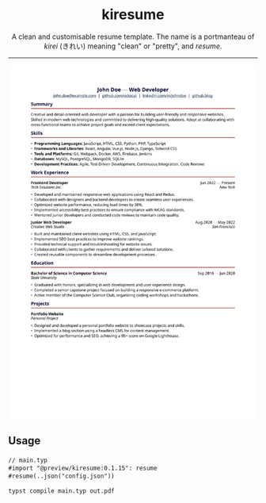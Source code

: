 <div align="center">

# kiresume

A clean and customisable resume template. The name is a portmanteau of _kirei_ (きれい) meaning "clean" or "pretty", and _resume_.

---

<picture>
  <img src="https://github.com/alpoi/kiresume/blob/v0.1.15/examples/example.svg" alt="an example of the resume template in use" />
</picture>

</div>

## Usage

```typ
// main.typ
#import "@preview/kiresume:0.1.15": resume
#resume(..json("config.json"))
```

```bash
typst compile main.typ out.pdf
```
